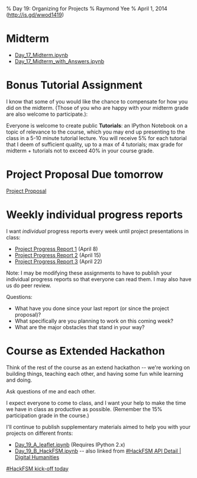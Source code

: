 % Day 19:  Organizing for Projects
% Raymond Yee 
% April  1, 2014 (<http://is.gd/wwod1419>)

# Midterm 

* [Day_17_Midterm.ipynb](https://github.com/rdhyee/working-open-data-2014/blob/master/notebooks/Day_17_Midterm.ipynb)
* [Day_17_Midterm_with_Answers.ipynb](https://github.com/rdhyee/working-open-data-2014/blob/master/notebooks/Day_17_Midterm_with_Answers.ipynb)

# Bonus Tutorial Assignment

I know that some of you would like the chance to compensate for how you did on
the midterm. (Those of you who are happy with your midterm grade are also welcome to
participate.):

Everyone is welcome to create public **Tutorials**: an IPython Notebook on a topic
of relevance to the course, which you may end up presenting to the class in a 5-10
minute tutorial lecture. You will receive 5% for each tutorial that I deem of
sufficient quality, up to a max of 4 tutorials; max grade for midterm +
tutorials not to exceed 40% in your course grade.

# Project Proposal Due tomorrow

[Project Proposal](https://bcourses.berkeley.edu/courses/1189091/assignments/4743884)

# Weekly individual progress reports
 
I want *individual* progress reports every week until project presentations in class:

* [Project Progress Report 1](https://bcourses.berkeley.edu/courses/1189091/assignments/4885126) (April 8)
* [Project Progress Report 2](https://bcourses.berkeley.edu/courses/1189091/assignments/4885127) (April 15)
* [Project Progress Report 3](https://bcourses.berkeley.edu/courses/1189091/assignments/4885128) (April 22)

Note: I may be modifying these assignments to have to publish your individual progress reports so that everyone can read them. I may also have us do peer review.

Questions:

* What have you done since your last report (or since the project proposal)?
* What specifically are you planning to work on this coming week?
* What are the major obstacles that stand in your way?

# Course as Extended Hackathon

Think of the rest of the course as an extend hackathon -- we're working on building things, teaching each other, and having some
fun while learning and doing.

Ask questions of me and each other.

I expect everyone to come to class, and I want your help to make the time we have in class as productive as possible.
(Remember the 15% participation grade in the course.)

I'll continue to publish supplementary materials aimed to help you with your projects on different fronts:

* [Day_19_A_leaflet.ipynb](http://nbviewer.ipython.org/github/rdhyee/working-open-data-2014/blob/master/notebooks/Day_19_A_leaflet.ipynb)  (Requires IPython 2.x)
* [Day_19_B_HackFSM.ipynb](http://nbviewer.ipython.org/github/rdhyee/working-open-data-2014/blob/master/notebooks/Day_19_B_HackFSM.ipynb) -- also linked from [#HackFSM API Detail | Digital Humanities](http://digitalhumanities.berkeley.edu/hackfsm/api/detail)
  
[#HackFSM kick-off today](http://digitalhumanities.berkeley.edu/hackfsm/schedule)
